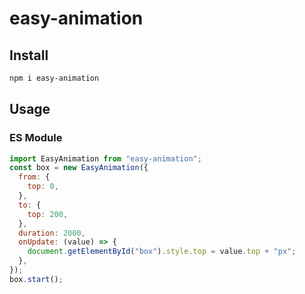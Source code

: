# easy-animation

## Install

```bash
npm i easy-animation
```

## Usage

### ES Module

```js
import EasyAnimation from "easy-animation";
const box = new EasyAnimation({
  from: {
    top: 0,
  },
  to: {
    top: 200,
  },
  duration: 2000,
  onUpdate: (value) => {
    document.getElementById("box").style.top = value.top + "px";
  },
});
box.start();
```
